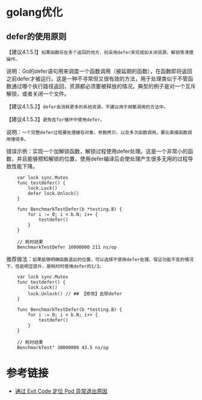 # golang优化

## defer的使用原则

【建议4.1.5.1】`如果函数存在多个返回的地方，则采用defer来完成如关闭资源、解锁等清理操作。`

说明：Go的defer语句用来调度一个函数调用（被延期的函数），在函数即将返回之前defer才被运行。这是一种不寻常但又很有效的方法，用于处理类似于不管函数通过哪个执行路径返回，资源都必须要被释放的情况。典型的例子是对一个互斥解锁，或者关闭一个文件。

【建议4.1.5.2】`defer会消耗更多的系统资源，不建议用于频繁调用的方法中。`

【建议4.1.5.3】`避免在for循环中使用defer。`

说明：`一个完整defer过程要处理缓存对象、参数拷贝，以及多次函数调用，要比直接函数调用慢得多。`

错误示例：实现一个加解锁函数，解锁过程使用defer处理。这是一个非常小的函数，并且能够预知解锁的位置，使用defer编译后会使处理产生很多无用的过程导致性能下降。
```
	var lock sync.Mutex
	func testdefer() {
	    lock.Lock()
	    defer lock.Unlock()
	}
	
	func BenchmarkTestDefer(b *testing.B) {
	    for i := 0; i < b.N; i++ {
	        testdefer()
	    }
	}
```
```
	// 耗时结果
	BenchmarkTestDefer 10000000 211 ns/op
```

推荐做法：`如果能够明确函数退出的位置，可以选择不使用defer处理。保证功能不变的情况下，性能明显提升，是耗时时使用defer的1/3。`
```
	var lock sync.Mutex
	func testdefer() {
	    lock.Lock()
	    lock.Unlock() // ## 【修改】去除defer
	}
	
	func BenchmarkTestDefer(b *testing.B) {
	    for i := 0; i < b.N; i++ {
	        testdefer()
	    }
	}
```

```
	// 耗时结果
	BenchmarkTest" 30000000 43.5 ns/op
```

# 参考链接

- [通过 Exit Code 定位 Pod 异常退出原因](https://cloud.tencent.com/document/product/457/43125)
